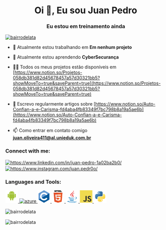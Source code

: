 <h1 align="center">Oi 👋, Eu sou Juan Pedro</h1>
<h3 align="center">Eu estou em treinamento ainda</h3>

<p align="left"> <a href="https://github.com/ryo-ma/github-profile-trophy"><img src="https://github-profile-trophy.vercel.app/?username=bairrodelata" alt="bairrodelata" /></a> </p>

- 🔭 Atualmente estou trabalhando em **Em nenhum projeto**

- 🌱 Atualmente estou aprendendo **CyberSecurança**

- 👨‍💻 Todos os meus projetos estão disponíveis em [https://www.notion.so/Projetos-058db381d82d45678457a57d30321bb5?showMoveTo=true&saveParent=true](https://www.notion.so/Projetos-058db381d82d45678457a57d30321bb5?showMoveTo=true&saveParent=true)

- 📝 Escrevo regularmente artigos sobre [https://www.notion.so/Auto-Confian-a-e-Carisma-fd4aba4fb83349f7bc798b8a19a5ae6b](https://www.notion.so/Auto-Confian-a-e-Carisma-fd4aba4fb83349f7bc798b8a19a5ae6b)

- 📫 Como entrar em contato comigo **juan.oliveira411@al.unieduk.com.br**

<h3 align="left">Connect with me:</h3>
<p align="left">
<a href="https://linkedin.com/in/https://www.linkedin.com/in/juan-pedro-1a02ba2b0/" target="blank"><img align="center" src="https://raw.githubusercontent.com/rahuldkjain/github-profile-readme-generator/master/src/images/icons/Social/linked-in-alt.svg" alt="https://www.linkedin.com/in/juan-pedro-1a02ba2b0/" height="30" width="40" /></a>
<a href="https://instagram.com/https://www.instagram.com/juan.pedr0o/" target="blank"><img align="center" src="https://raw.githubusercontent.com/rahuldkjain/github-profile-readme-generator/master/src/images/icons/Social/instagram.svg" alt="https://www.instagram.com/juan.pedr0o/" height="30" width="40" /></a>
</p>

<h3 align="left">Languages and Tools:</h3>
<p align="left"> <a href="https://developer.android.com" target="_blank" rel="noreferrer"> <img src="https://raw.githubusercontent.com/devicons/devicon/master/icons/android/android-original-wordmark.svg" alt="android" width="40" height="40"/> </a> <a href="https://azure.microsoft.com/en-in/" target="_blank" rel="noreferrer"> <img src="https://www.vectorlogo.zone/logos/microsoft_azure/microsoft_azure-icon.svg" alt="azure" width="40" height="40"/> </a> <a href="https://www.cprogramming.com/" target="_blank" rel="noreferrer"> <img src="https://raw.githubusercontent.com/devicons/devicon/master/icons/c/c-original.svg" alt="c" width="40" height="40"/> </a> <a href="https://www.w3.org/html/" target="_blank" rel="noreferrer"> <img src="https://raw.githubusercontent.com/devicons/devicon/master/icons/html5/html5-original-wordmark.svg" alt="html5" width="40" height="40"/> </a> <a href="https://www.java.com" target="_blank" rel="noreferrer"> <img src="https://raw.githubusercontent.com/devicons/devicon/master/icons/java/java-original.svg" alt="java" width="40" height="40"/> </a> <a href="https://developer.mozilla.org/en-US/docs/Web/JavaScript" target="_blank" rel="noreferrer"> <img src="https://raw.githubusercontent.com/devicons/devicon/master/icons/javascript/javascript-original.svg" alt="javascript" width="40" height="40"/> </a> <a href="https://www.python.org" target="_blank" rel="noreferrer"> <img src="https://raw.githubusercontent.com/devicons/devicon/master/icons/python/python-original.svg" alt="python" width="40" height="40"/> </a> </p>

<p><img align="center" src="https://github-readme-stats.vercel.app/api/top-langs?username=bairrodelata&show_icons=true&locale=en&layout=compact" alt="bairrodelata" /></p>

<p><img align="center" src="https://github-readme-streak-stats.herokuapp.com/?user=bairrodelata&" alt="bairrodelata" /></p>
